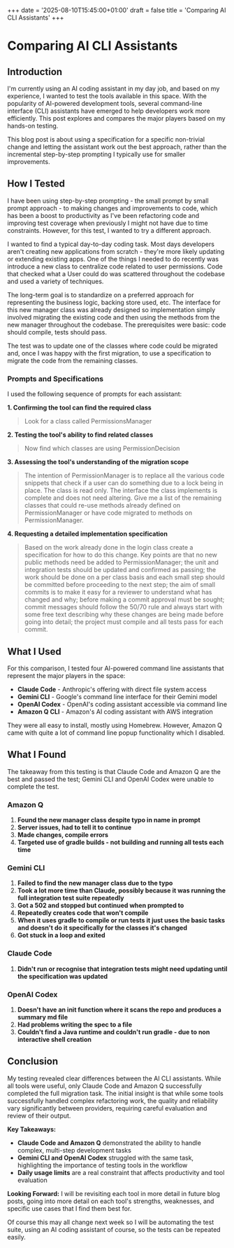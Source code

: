 +++
date = '2025-08-10T15:45:00+01:00'
draft = false
title = 'Comparing AI CLI Assistants'
+++

# Comparing AI CLI Assistants

## Introduction

I'm currently using an AI coding assistant in my day job, and based on my experience, I wanted to test the tools available in this space. With the popularity of AI-powered development tools, several command-line interface (CLI) assistants have emerged to help developers work more efficiently. This post explores and compares the major players based on my hands-on testing.

This blog post is about using a specification for a specific non-trivial change and letting the assistant work out the best approach, rather than the incremental step-by-step prompting I typically use for smaller improvements.

## How I Tested

I have been using step-by-step prompting - the small prompt by small prompt approach - to making changes and improvements to code, which has been a boost to productivity as I've been refactoring code and improving test coverage when previously I might not have due to time constraints. However, for this test, I wanted to try a different approach.

I wanted to find a typical day-to-day coding task. Most days developers aren't creating new applications from scratch - they're more likely updating or extending existing apps. One of the things I needed to do recently was introduce a new class to centralize code related to user permissions. Code that checked what a User could do was scattered throughout the codebase and used a variety of techniques.

The long-term goal is to standardize on a preferred approach for representing the business logic, backing store used, etc. The interface for this new manager class was already designed so implementation simply involved migrating the existing code and then using the methods from the new manager throughout the codebase. The prerequisites were basic: code should compile, tests should pass.

The test was to update one of the classes where code could be migrated and, once I was happy with the first migration, to use a specification to migrate the code from the remaining classes.

### Prompts and Specifications

I used the following sequence of prompts for each assistant:

**1. Confirming the tool can find the required class**

> Look for a class called PermissionsManager

**2. Testing the tool's ability to find related classes**

> Now find which classes are using PermissionDecision

**3. Assessing the tool's understanding of the migration scope**

> The intention of PermissionManager is to replace all the various code snippets that check if a user can do something due to a lock being in place. The class is read only. The interface the class implements is complete and does not need altering. Give me a list of the remaining classes that could re-use methods already defined on PermissionManager or have code migrated to methods on PermissionManager.

**4. Requesting a detailed implementation specification**

> Based on the work already done in the login class create a specification for how to do this change. Key points are that no new public methods need be added to PermissionManager; the unit and integration tests should be updated and confirmed as passing; the work should be done on a per class basis and each small step should be committed before proceeding to the next step; the aim of small commits is to make it easy for a reviewer to understand what has changed and why; before making a commit approval must be sought; commit messages should follow the 50/70 rule and always start with some free text describing why these changes are being made before going into detail; the project must compile and all tests pass for each commit.

## What I Used

For this comparison, I tested four AI-powered command line assistants that represent the major players in the space:

- **Claude Code** - Anthropic's offering with direct file system access
- **Gemini CLI** - Google's command line interface for their Gemini model
- **OpenAI Codex** - OpenAI's coding assistant accessible via command line
- **Amazon Q CLI** - Amazon's AI coding assistant with AWS integration

They were all easy to install, mostly using Homebrew. However, Amazon Q came with quite a lot of command line popup functionality which I disabled.

## What I Found

The takeaway from this testing is that Claude Code and Amazon Q are the best and passed the test; Gemini CLI and OpenAI Codex were unable to complete the test.

### Amazon Q

1. **Found the new manager class despite typo in name in prompt**
2. **Server issues, had to tell it to continue**
3. **Made changes, compile errors**
4. **Targeted use of gradle builds - not building and running all tests each time**

### Gemini CLI

1. **Failed to find the new manager class due to the typo**
2. **Took a lot more time than Claude, possibly because it was running the full integration test suite repeatedly**
3. **Got a 502 and stopped but continued when prompted to**
4. **Repeatedly creates code that won't compile**
5. **When it uses gradle to compile or run tests it just uses the basic tasks and doesn't do it specifically for the classes it's changed**
6. **Got stuck in a loop and exited**

### Claude Code

1. **Didn't run or recognise that integration tests might need updating until the specification was updated**

### OpenAI Codex

1. **Doesn't have an init function where it scans the repo and produces a summary md file**
2. **Had problems writing the spec to a file**
3. **Couldn't find a Java runtime and couldn't run gradle - due to non interactive shell creation**

## Conclusion

My testing revealed clear differences between the AI CLI assistants. While all tools were useful, only Claude Code and Amazon Q successfully completed the full migration task. The initial insight is that while some tools successfully handled complex refactoring work, the quality and reliability vary significantly between providers, requiring careful evaluation and review of their output.

**Key Takeaways:**
- **Claude Code and Amazon Q** demonstrated the ability to handle complex, multi-step development tasks
- **Gemini CLI and OpenAI Codex** struggled with the same task, highlighting the importance of testing tools in the workflow
- **Daily usage limits** are a real constraint that affects productivity and tool evaluation

**Looking Forward:**
I will be revisiting each tool in more detail in future blog posts, going into more detail on each tool's strengths, weaknesses, and specific use cases that I find them best for.

Of course this may all change next week so I will be automating the test suite, using an AI coding assistant of course, so the tests can be repeated easily.